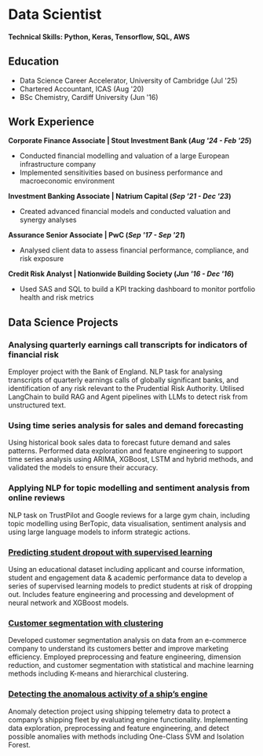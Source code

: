 # Data Scientist

#### Technical Skills: Python, Keras, Tensorflow, SQL, AWS 

## Education
* Data Science Career Accelerator, University of Cambridge (Jul '25)
* Chartered Accountant, ICAS (Aug '20)
* BSc Chemistry, Cardiff University (Jun '16)

## Work Experience
**Corporate Finance Associate | Stout Investment Bank (_Aug '24 - Feb '25_)**
- Conducted financial modelling and valuation of a large European infrastructure company
- Implemented sensitivities based on business performance and macroeconomic environment
  
**Investment Banking Associate | Natrium Capital (_Sep '21 - Dec '23_)**
- Created advanced financial models and conducted valuation and synergy analyses
  
**Assurance Senior Associate | PwC (_Sep '17 - Sep '21_)**
- Analysed client data to assess financial performance, compliance, and risk exposure
  
**Credit Risk Analyst | Nationwide Building Society (_Jun '16 - Dec '16_)**
- Used SAS and SQL to build a KPI tracking dashboard to monitor portfolio health and risk metrics

## Data Science Projects
### Analysing quarterly earnings call transcripts for indicators of financial risk
Employer project with the Bank of England. NLP task for analysing transcripts of quarterly earnings calls of globally significant banks, and identification of any risk relevant to the Prudential Risk Authority. Utilised LangChain to build RAG and Agent pipelines with LLMs to detect risk from unstructured text.

### Using time series analysis for sales and demand forecasting
Using historical book sales data to forecast future demand and sales patterns. Performed data exploration and feature engineering to support time series analysis using ARIMA, XGBoost, LSTM and hybrid methods, and validated the models to ensure their accuracy.

### Applying NLP for topic modelling and sentiment analysis from online reviews
NLP task on TrustPilot and Google reviews for a large gym chain, including topic modelling using BerTopic, data visualisation, sentiment analysis and using large language models to inform strategic actions. 

### [Predicting student dropout with supervised learning](https://github.com/tomjhagan/portfolio/tree/main/predicting-student-dropout)
Using an educational dataset including applicant and course information, student and engagement data & academic performance data to develop a series of supervised learning models to predict students at risk of dropping out. Includes feature engineering and processing and development of neural network and XGBoost models.

### [Customer segmentation with clustering](https://github.com/tomjhagan/portfolio/tree/main/customer-segmentation-clustering)
Developed customer segmentation analysis on data from an e-commerce company to understand its customers better and improve marketing efficiency. Employed preprocessing and feature engineering, dimension reduction, and customer segmentation with statistical and machine learning methods including K-means and hierarchical clustering.

### [Detecting the anomalous activity of a ship’s engine](https://github.com/tomjhagan/portfolio/tree/main/anomalous-ship-telemetry)
Anomaly detection project using shipping telemetry data to protect a company’s shipping fleet by evaluating engine functionality. Implementing data exploration, preprocessing and feature engineering, and detect possible anomalies with methods including One-Class SVM and Isolation Forest.
